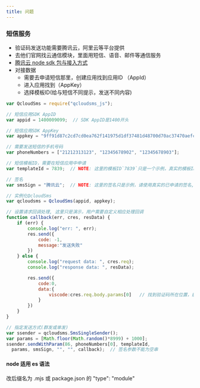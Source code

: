 ```yaml
---
title: 问题
---
```


### 短信服务
- 验证码发送功能需要腾讯云，阿里云等平台提供
- 去他们官网找云通信模块，里面用短信、语音、邮件等通信服务
- [腾讯云 node sdk 包与接入方式](https://github.com/qcloudsms/qcloudsms_js)
- 对接数据
  - 需要去申请短信那里，创建应用找到应用ID （AppId）
  - 进入应用找到（AppKey） 
  - 选择模板ID(给与短信不同提示，发送不同内容)

```javascript
var QcloudSms = require("qcloudsms_js");

// 短信应用SDK AppID
var appid = 1400009099;  // SDK AppID是1400开头

// 短信应用SDK AppKey
var appkey = "9ff91d87c2cd7cd0ea762f141975d1df37481d48700d70ac37470aefc60f9bad";

// 需要发送短信的手机号码
var phoneNumbers = ["21212313123", "12345678902", "12345678903"];

// 短信模板ID，需要在短信应用中申请
var templateId = 7839;  // NOTE: 这里的模板ID`7839`只是一个示例，真实的模板ID需要在短信控制台中申请

// 签名
var smsSign = "腾讯云";  // NOTE: 这里的签名只是示例，请使用真实的已申请的签名, 签名参数使用的是`签名内容`，而不是`签名ID`

// 实例化QcloudSms
var qcloudsms = QcloudSms(appid, appkey);

// 设置请求回调处理, 这里只是演示，用户需要自定义相应处理回调
function callback(err, cres, resData) {
    if (err) {
        console.log("err: ", err);
        res.send({
            code: -1,
            message:"发送失败"
        })
    } else {
        console.log("request data: ", cres.req);
        console.log("response data: ", resData);

        res.send({
            code:0,
            data:{
                viscode:cres.req.body.params[0]   // 找到验证码所在位置，前端拿到，用户登录时与这个加密对比
            }
        })
    }
}

// 指定发送方式(群发或单发)
var ssender = qcloudsms.SmsSingleSender();
var params = [Math.floor(Math.random()*8999) + 1000];
ssender.sendWithParam(86, phoneNumbers[0], templateId,
  params, smsSign, "", "", callback);  // 签名参数不能为空串
```

#### node 适用 es 语法
改后缀名为 .mjs 或 package.json 的 "type": "module"